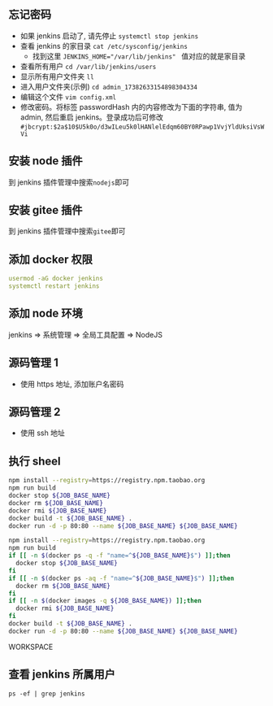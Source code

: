 ## 忘记密码

- 如果 jenkins 启动了, 请先停止 `systemctl stop jenkins`
- 查看 jenkins 的家目录 `cat /etc/sysconfig/jenkins`
  - 找到这里 `JENKINS_HOME="/var/lib/jenkins" ` 值对应的就是家目录
- 查看所有用户 `cd /var/lib/jenkins/users`
- 显示所有用户文件夹 `ll`
- 进入用户文件夹(示例) `cd admin_17382633154898304334`
- 编辑这个文件 `vim config.xml`
- 修改密码。将标签 passwordHash 内的内容修改为下面的字符串, 值为 admin, 然后重启 jenkins。登录成功后可修改
  `#jbcrypt:$2a$10$U5k0o/d3wILeu5k0lHANlelEdqm60BY0RPawp1VvjYldUksiVsWVi`

## 安装 node 插件

到 jenkins 插件管理中搜索`nodejs`即可

## 安装 gitee 插件

到 jenkins 插件管理中搜索`gitee`即可

## 添加 docker 权限

```yml
usermod -aG docker jenkins
systemctl restart jenkins
```

## 添加 node 环境

jenkins => 系统管理 => 全局工具配置 => NodeJS

## 源码管理 1

- 使用 https 地址, 添加账户名密码

## 源码管理 2

- 使用 ssh 地址

## 执行 sheel

```bash
npm install --registry=https://registry.npm.taobao.org
npm run build
docker stop ${JOB_BASE_NAME}
docker rm ${JOB_BASE_NAME}
docker rmi ${JOB_BASE_NAME}
docker build -t ${JOB_BASE_NAME} .
docker run -d -p 80:80 --name ${JOB_BASE_NAME} ${JOB_BASE_NAME}
```

```bash
npm install --registry=https://registry.npm.taobao.org
npm run build
if [[ -n $(docker ps -q -f "name=^${JOB_BASE_NAME}$") ]];then
  docker stop ${JOB_BASE_NAME}
fi
if [[ -n $(docker ps -aq -f "name=^${JOB_BASE_NAME}$") ]];then
  docker rm ${JOB_BASE_NAME}
fi
if [[ -n $(docker images -q ${JOB_BASE_NAME}) ]];then
  docker rmi ${JOB_BASE_NAME}
fi
docker build -t ${JOB_BASE_NAME} .
docker run -d -p 80:80 --name ${JOB_BASE_NAME} ${JOB_BASE_NAME}
```

WORKSPACE

## 查看 jenkins 所属用户

`ps -ef | grep jenkins`
